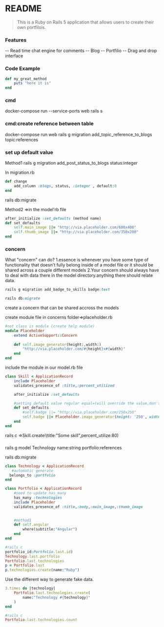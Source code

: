 # README

>This is a Ruby on Rails 5 application that allows users to create their own portfilois.

### Features
-- Read time chat engine for comments
-- Blog 
-- Portfilio
-- Drag and drop interface

### Code Example

```ruby
def my_great_method
    puts "here it is"
end
```

### cmd
docker-compose run --service-ports web rails s

### cmd:create reference between table
docker-compose run web rails g migration add_topic_reference_to_blogs topic:references

### set up default value
Method1
rails g migration add_post_status_to_blogs status:integer

In migration.rb
```ruby
def change
    add_column :blogs, status, :integer , default:0
end
```
rails db:migrate


Method2 =>in the model'rb file

```ruby
after_initialize :set_defaults (method name)
def set_defaults
    self.main_image ||= "http://via.placeholder.com/600x400"
    self.thumb_image ||= "http://via.placeholder.com/350x200"
end
```

### concern
What "concern" can do?
1.essence is whenever you have some type of functionality that doesn't fully belong inside of a model file or it should be shared across a couple different models
2.Your concern should always have to deal with data there in the model directory.anything there should relate data.

``` ruby
rails g migration add_badge_to_skills badge:text

rails db:migrate

```

create a concern that can be shared accross the models

create module file in concerns folder=>placeholder.rb

```ruby
#not class is module (create help module)
module Placeholder
    extend ActiveSupport::Concern
    
    def self.image_generator(height:,width:)
        "http://via.placeholder.com/#{height}x#{width}"
    end
end
```

include the module in our model.rb file

```ruby
class Skill < ApplicationRecord
    include Placeholder
    validates_presence_of :title,:percent_utilized 

    after_initialize :set_defaults

    #setting default value regular equal=(will override the value,don't cate the value exist or not)  ||=(if self.main_image == nil self.main_image="")
    def set_defaults
        #self.badge ||= "http://via.placeholder.com/250x250"
        self.badge ||= Placeholder.image_generator(height: '250', width: '250')
    end
end

```

rails c =>Skill.create!(title:"Some skill",percent_utilize:80)


###
rails g model Technology name:string portfolio:references

rails db:migrate

```ruby
class Technology < ApplicationRecord
   #automatic generate
  belongs_to :portfolio
end

```

```ruby
class Portfolio < ApplicationRecord
    #need to update has_many
    has_many :technologies
    include Placeholder
    validates_presence_of :title,:body,:main_image,:thumb_image

   
    #method1
    def self.angular
        where(subtitle:"Angular")
    end
end

```

```ruby
#rails c
portfolio_id:Portfolio.last.id)
Technology.last.portfolio
Portfolio.last.technologies
p = Portfolio.last
p.technologies.create(name:"Ruby")
```

Use the different way to generate fake data.
```ruby
3.times do |technology|
    Portfolio.last.technologies.create(
        name:"Technology #{technology}"
    )
end

#rails c 
Portfolio.last.technologies.count
```




